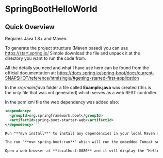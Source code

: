 # SpringBootHelloWorld

## Quick Overview

Requires Java 1.8+ and Maven.

To generate the project structure (Maven based) you can use
https://start.spring.io/
Simple download the file and unpack it at the directory you want to run the code from.

All the details you need and what I have use here can be found from the official documentation at:
https://docs.spring.io/spring-boot/docs/current-SNAPSHOT/reference/htmlsingle/#getting-started-first-application

In the *src/main/java* folder a file called **Example.java** was created (this is the only file that was not generated) which serves as a web REST controller.

In the pom.xml file the web dependency was added also:

```xml 
<dependency>
  <groupId>org.springframework.boot</groupId>
  <artifactId>spring-boot-starter-web</artifactId>
</dependency>```

Run "**mvn install**" to install any dependencies in your local Maven repository.

The run "**mvn spring-boot:run**" which will run the embedded Tomcat server that has been installed as part of the dependencies through the spring-boot-started-web artifact. 

Open a web browser at **localhost:8080** and it will display the "Hello World" message. You can also put in localhost:8080/*yourName* and it will display your name back to you. This code comes from the Example.java file.

